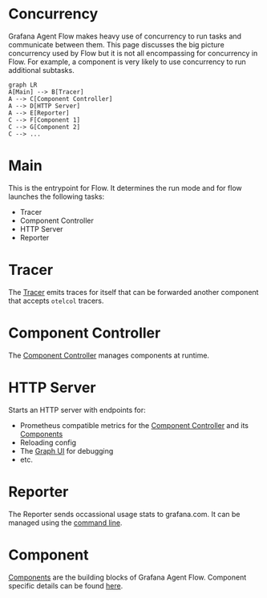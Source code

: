 # Concurrency

Grafana Agent Flow makes heavy use of concurrency to run tasks and communicate between them. This page discusses the big picture concurrency used by Flow but it is not all encompassing for concurrency in Flow. For example, a component is very likely to use concurrency to run additional subtasks.

```mermaid
graph LR
A[Main] --> B[Tracer]
A --> C[Component Controller]
A --> D[HTTP Server]
A --> E[Reporter]
C --> F[Component 1]
C --> G[Component 2]
C --> ...
```

# Main

This is the entrypoint for Flow. It determines the run mode and for flow launches the following tasks:
- Tracer
- Component Controller
- HTTP Server
- Reporter

# Tracer

The [Tracer](../../sources/flow/reference/config-blocks/tracing.md) emits traces for itself that can be forwarded another component that accepts `otelcol` tracers.

# Component Controller

The [Component Controller](../../sources/flow/concepts/component_controller.md) manages components at runtime.

# HTTP Server

Starts an HTTP server with endpoints for:
- Prometheus compatible metrics for the [Component Controller](../../sources/flow/monitoring/controller_metrics.md) and its [Components](../../sources/flow/monitoring/component_metrics.md)
- Reloading config
- The [Graph UI](../../sources/flow/monitoring/debugging.md) for debugging
- etc.

# Reporter

The Reporter sends occassional usage stats to grafana.com. It can be managed using the [command line](../../sources/flow/reference/cli/run.md).

# Component

[Components](../../sources/flow/concepts/components.md) are the building blocks of Grafana Agent Flow. Component specific details can be found [here](../../sources/flow/reference/components/).